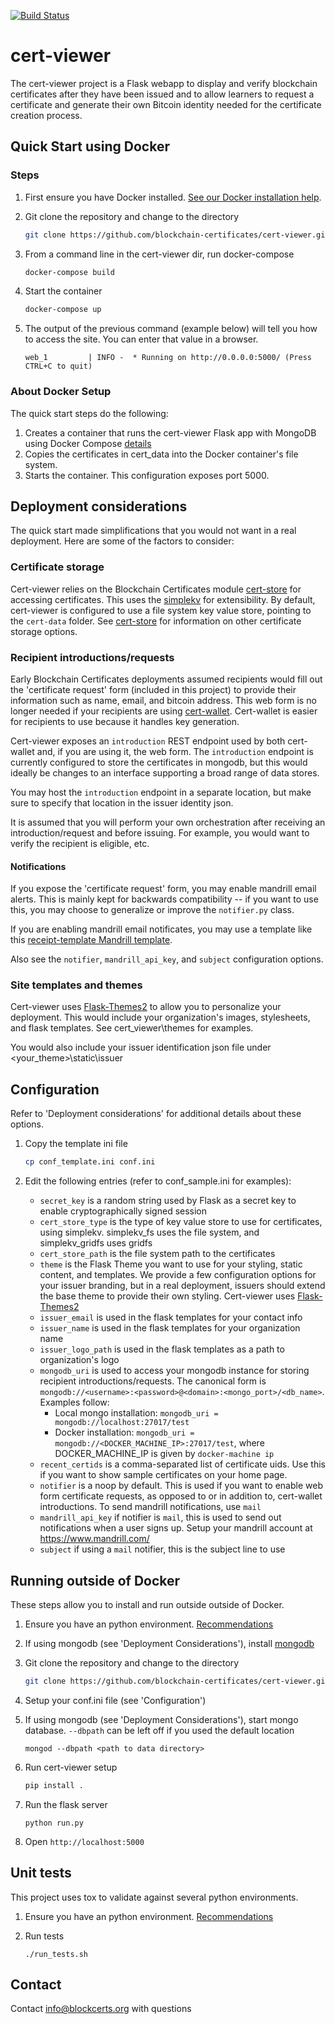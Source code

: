 [![Build Status](https://travis-ci.org/blockchain-certificates/cert-viewer.svg?branch=master)](https://travis-ci.org/blockchain-certificates/cert-viewer)

# cert-viewer

The cert-viewer project is a Flask webapp to display and verify blockchain certificates after they have been issued and
to allow learners to request a certificate and generate their own Bitcoin identity needed for the certificate creation
 process. 

## Quick Start using Docker

### Steps


1. First ensure you have Docker installed. [See our Docker installation help](https://github.com/blockchain-certificates/developer-common-docs/blob/master/docker_install.md).
   
2. Git clone the repository and change to the directory

    ```bash
    git clone https://github.com/blockchain-certificates/cert-viewer.git && cd cert-viewer
    ```

3. From a command line in the cert-viewer dir, run docker-compose

    ```bash
    docker-compose build
    ```

4. Start the container

    ```bash
    docker-compose up
    ```

5. The output of the previous command (example below) will tell you how to access the site. You can enter that value in a browser.
    ```
    web_1         | INFO -  * Running on http://0.0.0.0:5000/ (Press CTRL+C to quit)
    ```


### About Docker Setup
The quick start steps do the following:

1. Creates a container that runs the cert-viewer Flask app with MongoDB using Docker Compose [details](http://containertutorials.com/docker-compose/flask-mongo-compose.html)
2. Copies the certificates in cert_data into the Docker container's file system.
3. Starts the container. This configuration exposes port 5000.

## Deployment considerations

The quick start made simplifications that you would not want in a real deployment. Here are some of the factors to consider:

### Certificate storage

Cert-viewer relies on the Blockchain Certificates module [cert-store](https://github.com/blockchain-certificates/cert-store) for accessing certificates. This uses the [simplekv](https://github.com/mbr/simplekv) for extensibility. By default, cert-viewer is configured to use a file system key value store, pointing to the `cert-data` folder. See [cert-store](https://github.com/blockchain-certificates/cert-store) for information on other certificate storage options. 

### Recipient introductions/requests

Early Blockchain Certificates deployments assumed recipients would fill out the 'certificate request' form (included in this project) to provide their information such as name, email, and bitcoin address. This web form is no longer needed if your recipients are using [cert-wallet](https://github.com/blockchain-certificates/cert-wallet). Cert-wallet is easier for recipients to use because it handles key generation.

Cert-viewer exposes an `introduction` REST endpoint used by both cert-wallet and, if you are using it, the web form. The `introduction` endpoint is currently configured to store the certificates in mongodb, but this would ideally be changes to an interface supporting a broad range of data stores.

You may host the `introduction` endpoint in a separate location, but make sure to specify that location in the issuer identity json.

It is assumed that you will perform your own orchestration after receiving an introduction/request and before issuing. For example, you would want to verify the recipient is eligible, etc.

#### Notifications

If you expose the 'certificate request' form, you may enable mandrill email alerts. This is mainly kept for backwards compatibility -- if you want to use this, you may choose to generalize or improve the `notifier.py` class.

If you are enabling mandrill email notificates, you may use a template like this [receipt-template Mandrill template](https://us13.admin.mailchimp.com/templates/share?id=56461169_1921351b9adabaa4610f_us13). 

Also see the `notifier`, `mandrill_api_key`, and `subject` configuration options.


### Site templates and themes

Cert-viewer uses [Flask-Themes2](http://flask-themes2.readthedocs.io/en/latest/) to allow you to personalize your deployment. This would include your organization's images, stylesheets, and flask templates. See cert_viewer\themes for examples.

You would also include your issuer identification json file under <your_theme>\static\issuer

## Configuration

Refer to 'Deployment considerations' for additional details about these options.

1. Copy the template ini file

    ```bash
    cp conf_template.ini conf.ini
    ```
    
2. Edit the following entries (refer to conf_sample.ini for examples):
    - `secret_key` is a random string used by Flask as a secret key to enable cryptographically signed session
    - `cert_store_type` is the type of key value store to use for certificates, using simplekv. simplekv_fs uses the file system, and simplekv_gridfs uses gridfs
    - `cert_store_path` is the file system path to the certificates
    - `theme` is the Flask Theme you want to use for your styling, static content, and templates. We provide a few configuration options for your issuer branding, but in a real deployment, issuers should extend the base theme to provide their own styling. Cert-viewer uses [Flask-Themes2](http://flask-themes2.readthedocs.io/en/latest/)
    - `issuer_email` is used in the flask templates for your contact info
    - `issuer_name` is used in the flask templates for your organization name
    - `issuer_logo_path` is used in the flask templates as a path to organization's logo
    - `mongodb_uri` is used to access your mongodb instance for storing recipient introductions/requests. The canonical form is `mongodb://<username>:<password>@<domain>:<mongo_port>/<db_name>`. Examples follow:
        - Local mongo installation: `mongodb_uri = mongodb://localhost:27017/test`
        - Docker installation: `mongodb_uri = mongodb://<DOCKER_MACHINE_IP>:27017/test`, where DOCKER_MACHINE_IP is given by `docker-machine ip`
    - `recent_certids` is a comma-separated list of certificate uids. Use this if you want to show sample certificates on your home page.    
    - `notifier` is a noop by default. This is used if you want to enable web form certificate requests, as opposed to or in addition to, cert-wallet introductions. To send mandrill notifications, use `mail`
    - `mandrill_api_key` if notifier is `mail`, this is used to send out notifications when a user signs up. Setup your mandrill account at https://www.mandrill.com/
    - `subject` if using a `mail` notifier, this is the subject line to use


## Running outside of Docker

These steps allow you to install and run outside outside of Docker.

1. Ensure you have an python environment. [Recommendations](https://github.com/blockchain-certificates/developer-common-docs/blob/master/virtualenv.md)

2. If using mongodb (see 'Deployment Considerations'), install [mongodb](https://docs.mongodb.com/v3.0/installation/)

3. Git clone the repository and change to the directory

    ```bash
    git clone https://github.com/blockchain-certificates/cert-viewer.git && cd cert-viewer
    ```

4. Setup your conf.ini file (see 'Configuration')

5. If using mongodb (see 'Deployment Considerations'), start mongo database. `--dbpath` can be left off if you used the default location

    ```shell
    mongod --dbpath <path to data directory>
    ```

6. Run cert-viewer setup

    ```bash
    pip install .
    ```

7. Run the flask server

    ```shell
    python run.py
    ```

8. Open `http://localhost:5000`

## Unit tests

This project uses tox to validate against several python environments.

1. Ensure you have an python environment. [Recommendations](https://github.com/blockchain-certificates/developer-common-docs/blob/master/virtualenv.md)

2. Run tests
    ```
    ./run_tests.sh
    ```

## Contact

Contact [info@blockcerts.org](mailto:info@blockcerts.org) with questions

